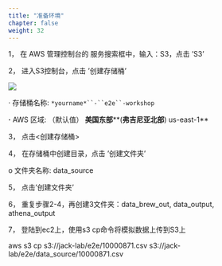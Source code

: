 ```yaml
---
title: "准备环境"
chapter: false
weight: 32
---
```


1， 在 AWS 管理控制台的 服务搜索框中，输入：S3，点击 ’S3’

2， 进入S3控制台，点击 ’创建存储桶’

![](/images/LakeHouse/3_0_1_CreateS3Bucket.png)

·    存储桶名称:          `*yourname*``-``e2e``-workshop`

**·**    AWS 区域: （默认值）  **美国东部****(****弗吉尼亚北部****) us-east-1**     

3， 点击<创建存储桶>

4， 在存储桶中创建目录，点击 ’创建文件夹’

o  文件夹名称: data_source

5， 点击’创建文件夹’

6， 重复步骤2-4，再创建3文件夹：data_brew_out, data_output, athena_output

7， 登陆到ec2上，使用s3 cp命令将模拟数据上传到S3上

aws s3 cp s3://jack-lab/e2e/10000871.csv s3://jack-lab/e2e/data_source/10000871.csv
